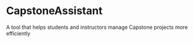 # CapstoneAssistant
A tool that helps students and instructors manage Capstone projects more efficiently
